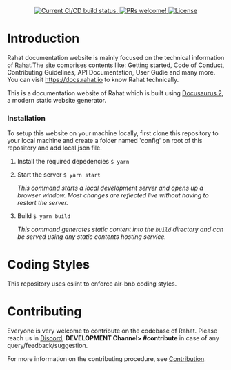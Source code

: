 <p align="center">
  <a href="https://github.com/esatya/rahat-documentation/actions/workflows/deploy.yml">
    <img src="https://github.com/esatya/rahat-documentation/actions/workflows/deploy.yml/badge.svg" alt="Current CI/CD build status." />
  </a>
  <a href="https://github.com/esatya/rahat-documentation/blob/main/CONTRIBUTING.md">
    <img src="https://img.shields.io/badge/PRs-welcome-brightgreen.svg" alt="PRs welcome!" />
  </a>
  <a href="https://github.com/esatya/rahat-documentation/blob/main/LICENSE">
    <img src="https://img.shields.io/badge/License-CC_BY--SA_4.0-lightgrey.svg" alt="License" />
  </a>
</p>

# Introduction 
Rahat documentation website is mainly focused on the technical information of Rahat.The site comprises contents like: Getting started, Code of Conduct, Contributing Guidelines, API Documentation, User Gudie and many more. You can visit https://docs.rahat.io to know Rahat technically. 

This is a documentation website of Rahat which is built using [Docusaurus 2](https://docusaurus.io/), a modern static website generator.

### Installation

To setup this website on your machine locally, first clone this repository to your local machine and create a folder named 'config' on root of this repository and add local.json file.

1. Install the required depedencies `$ yarn`

2. Start the server `$ yarn start`

   _This command starts a local development server and opens up a browser window. Most changes are reflected live without having to restart the server._

3. Build `$ yarn build`

   _This command generates static content into the `build` directory and can be served using any static contents hosting service._

# Coding Styles

This repository uses eslint to enforce air-bnb coding styles.

# Contributing
Everyone is very welcome to contribute on the codebase of Rahat. Please reach us in [Discord](https://discord.gg/Xe59EVBs5N), **DEVELOPMENT Channel> #contribute** in case of any query/feedback/suggestion.

For more information on the contributing procedure, see [Contribution](https://docs.rahat.io/docs/next/Contribution-Guidelines).
